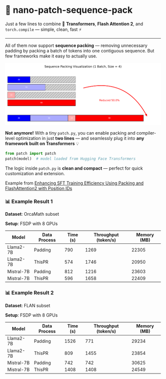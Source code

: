 # 🚀 nano-patch-sequence-pack

Just a few lines to combine 🤗 **Transformers**, **Flash Attention 2**, and `torch.compile` — simple, clean, fast ⚡

---

All of them now support **sequence packing** — removing unnecessary padding by packing a batch of tokens into one contiguous sequence.
But few frameworks make it easy to actually use.

![](seq_pack.png)

**Not anymore!** With a tiny `patch.py`, you can enable packing and compiler-level optimization in just **two lines** — and seamlessly plug it into **any framework built on Transformers** 💡

```python
from patch import patch
patch(model)  # model loaded from Hugging Face Transformers
```

The logic inside `patch.py` is **clean and compact** — perfect for quick customization and extension.

Example from [Enhancing SFT Training Efficiency Using Packing and FlashAttention2 with Position IDs](https://github.com/huggingface/transformers/pull/31629)


### 📊 Example Result 1

**Dataset**: OrcaMath subset

**Setup**: FSDP with 8 GPUs

| Model      | Data Process | Time (s) | Throughput (token/s) | Memory (MB) |
| ---------- | ------------ | -------- | -------------------- | ----------- |
| Llama2-7B  | Padding      | 790      | 1269                 | 22305       |
| Llama2-7B  | ThisPR       | 574      | 1746                 | 20950       |
| Mistral-7B | Padding      | 812      | 1216                 | 23603       |
| Mistral-7B | ThisPR       | 596      | 1658                 | 22409       |


### 📊 Example Result 2

**Dataset**: FLAN subset

**Setup**: FSDP with 8 GPUs

| Model      | Data Process | Time (s) | Throughput (token/s) | Memory (MB) |
| ---------- | ------------ | -------- | -------------------- | ----------- |
| Llama2-7B  | Padding      | 1526     | 771                  | 29234       |
| Llama2-7B  | ThisPR       | 809      | 1455                 | 23854       |
| Mistral-7B | Padding      | 742      | 742                  | 30625       |
| Mistral-7B | ThisPR       | 1408     | 1408                 | 24549       |

